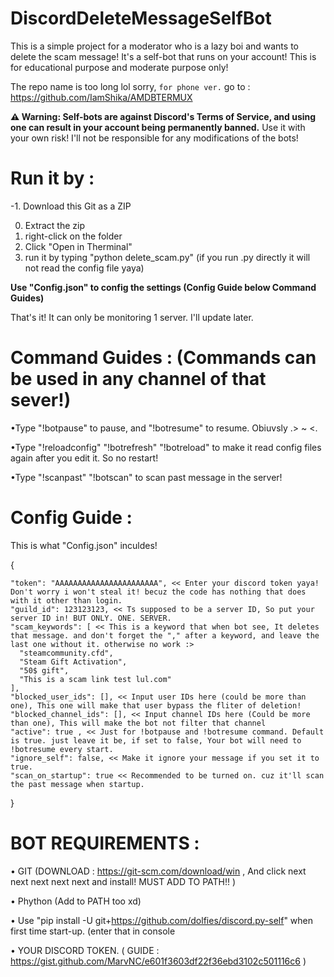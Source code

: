 # DiscordDeleteMessageSelfBot

This is a simple project for a moderator who is a lazy boi and wants to delete the scam message!
It's a self-bot that runs on your account! This is for educational purpose and moderate purpose only!

The repo name is too long lol sorry, `for phone ver.` go to :
https://github.com/IamShika/AMDBTERMUX

**⚠️ Warning: Self-bots are against Discord's Terms of Service, and using one can result in your account being permanently banned.**
Use it with your own risk! I'll not be responsible for any modifications of the bots!

# Run it by :
 -1. Download this Git as a ZIP
 
  0. Extract the zip
  1. right-click on the folder
  2. Click "Open in Therminal"
  3. run it by typing "python delete_scam.py" (if you run .py directly it will not read the config file yaya)

**Use "Config.json" to config the settings (Config Guide below Command Guides)**

That's it! It can only be monitoring 1 server. I'll update later.

# Command Guides : (Commands can be used in any channel of that sever!)

  •Type "!botpause" to pause, and "!botresume" to resume. Obiuvsly .> ~ <.
  
  •Type "!reloadconfig" "!botrefresh" "!botreload" to make it read config files again after you edit it. So no restart!
  
  •Type "!scanpast" "!botscan" to scan past message in the server!
  

  # Config Guide :
This is what "Config.json" inculdes!

  {
  
    "token": "AAAAAAAAAAAAAAAAAAAAAAA", << Enter your discord token yaya! Don't worry i won't steal it! becuz the code has nothing that does with it other than login. 
    "guild_id": 123123123, << Ts supposed to be a server ID, So put your server ID in! BUT ONLY. ONE. SERVER.
    "scam_keywords": [ << This is a keyword that when bot see, It deletes that message. and don't forget the "," after a keyword, and leave the last one without it. otherwise no work :>
      "steamcommunity.cfd", 
      "Steam Gift Activation",
      "50$ gift",
      "This is a scam link test lul.com"
    ],
    "blocked_user_ids": [], << Input user IDs here (could be more than one), This one will make that user bypass the fliter of deletion!
    "blocked_channel_ids": [], << Input channel IDs here (Could be more than one), This will make the bot not filter that channel
    "active": true , << Just for !botpause and !botresume command. Default is true. just leave it be, if set to false, Your bot will need to !botresume every start.
    "ignore_self": false, << Make it ignore your message if you set it to true.
    "scan_on_startup": true << Recommended to be turned on. cuz it'll scan the past message when startup.
  }


# BOT REQUIREMENTS :
  • GIT (DOWNLOAD : https://git-scm.com/download/win , And click next next next next next and install! MUST ADD TO PATH!! )
  
  • Phython (Add to PATH too xd)
  
  • Use "pip install -U git+https://github.com/dolfies/discord.py-self" when first time start-up. (enter that in console
  
  • YOUR DISCORD TOKEN. ( GUIDE : https://gist.github.com/MarvNC/e601f3603df22f36ebd3102c501116c6 )




